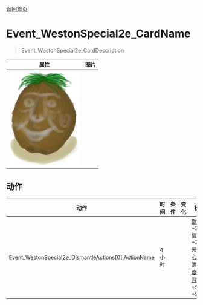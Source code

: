 [返回首页](index.md)  
# Event_WestonSpecial2e_CardName  
> Event_WestonSpecial2e_CardDescription  
  
  属性  |   图片   
 ----  |  ----:   
   |  ![](Sprite/Weston.png)   
  
## 动作  
动作  |  时间  |  条件  |  变化  |  状态  
----  |  ----  |  ----  |  ----  |  ----  
Event_WestonSpecial2e_DismantleActions[0].ActionName  |  4小时  |    |    |  [耐力](Stamina.md)+30<br>[情绪](Morale.md)+20<br>[恶心](Nausea.md)-20<br>[清醒度](Wakefulness.md)+96<br>[背痛](BackPain.md)+56～+90  
